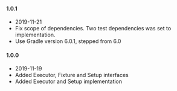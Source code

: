 #### 1.0.1
- 2019-11-21
- Fix scope of dependencies. Two test dependencies was set to implementation.
- Use Gradle version 6.0.1, stepped from 6.0
#### 1.0.0
- 2019-11-19
- Added Executor, Fixture and Setup interfaces
- Added Executor and Setup implementation